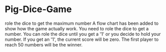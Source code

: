 # Pig-Dice-Game
role the dice to get the maximum number
A flow chart has been added to show how the game actually work.
You need to role the dice to get a number. You can role the dice until you get a '1' or you decide to hold your number.
If you get an '1', the current score will be zero.
The first player to reach 50 numbers will be the winner.

